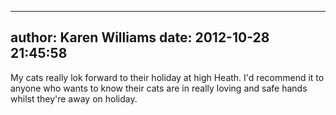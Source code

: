 
---
author: Karen Williams
date: 2012-10-28 21:45:58
---
My cats really lok forward to their holiday at high Heath. I'd recommend it to anyone who wants to know their cats are in really loving and safe hands whilst they're away on holiday.

